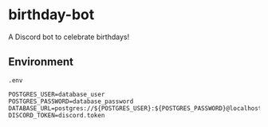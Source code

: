 # birthday-bot

A Discord bot to celebrate birthdays!

## Environment

`.env`
```dotenv
POSTGRES_USER=database_user
POSTGRES_PASSWORD=database_password
DATABASE_URL=postgres://${POSTGRES_USER}:${POSTGRES_PASSWORD}@localhost/birthday_bot
DISCORD_TOKEN=discord.token
```